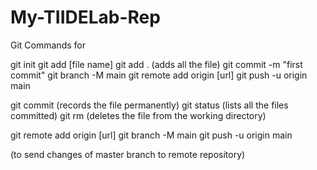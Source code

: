 # My-TIIDELab-Rep

Git Commands for

<!-- Staging a Change -->

git init
git add [file name]
git add . (adds all the file)
git commit -m "first commit"
git branch -M main
git remote add origin [url]
git push -u origin main

<!-- Committing and Changing -->

git commit (records the file permanently)
git status (lists all the files committed)
git rm (deletes the file from the working directory)

<!-- Pushing a committed Change -->

git remote add origin [url]
git branch -M main
git push -u origin main

(to send changes of master branch to remote repository)
